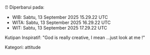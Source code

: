 ⏰ Diperbarui pada:
- WIB: Sabtu, 13 September 2025 15.29.22 UTC
- WITA: Sabtu, 13 September 2025 16.29.22 UTC
- WIT: Sabtu, 13 September 2025 17.29.22 UTC

Kutipan Inspiratif:
"God is really creative, I mean ...just look at me !"


Kategori: attitude

